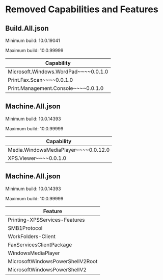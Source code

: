 # Removed Capabilities and Features

## Build.All.json

Minimum build: 10.0.19041

Maximum build: 10.0.99999

| Capability |
| ---------- |
| Microsoft.Windows.WordPad~~~~0.0.1.0 |
| Print.Fax.Scan~~~~0.0.1.0 |
| Print.Management.Console~~~~0.0.1.0 |

## Machine.All.json

Minimum build: 10.0.14393

Maximum build: 10.0.99999

| Capability |
| ---------- |
| Media.WindowsMediaPlayer~~~~0.0.12.0 |
| XPS.Viewer~~~~0.0.1.0 |


## Machine.All.json

Minimum build: 10.0.14393

Maximum build: 10.0.99999

| Feature |
| ------- |
| Printing-XPSServices-Features |
| SMB1Protocol |
| WorkFolders-Client |
| FaxServicesClientPackage |
| WindowsMediaPlayer |
| MicrosoftWindowsPowerShellV2Root |
| MicrosoftWindowsPowerShellV2 |

